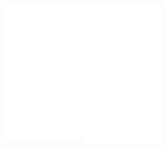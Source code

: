 <!---
![hoshino ai](./pics/ai.gif)

Software Developer, passionate about Linux and Japanese culture.

Dominican 🇩🇴 born living in Italy 🇮🇹.

Currently in a codependent relationship with TypeScript.

## Stats
<picture>
  <img align="center" width="49%" src="./header.svg" />
</picture>
<br/>
<picture>
  <img align="center" width="49%" src="./repositories.svg" />
</picture>
<picture>
  <img align="center" width="49%" src="./acti_comm.svg" />
</picture>

<picture>
  <img align="center" width="49%" src="./iso_calender.svg" />
</picture>

<picture>
    <img align="center" width="49%" src="./issue_pr_lang.svg" />
</picture>

<picture>
  <img align="center" width="49%" src="./github-habits.svg" />
</picture>
<picture>
    <img align="center" width="49%"  src="./achievements.svg" />
</picture>
--->

<picture>
    <img align="center" width="49%"  src="./anilist.svg" />
</picture>
<picture>
    <img align="top" width="49%"  src="./playlist.svg" />
</picture>
